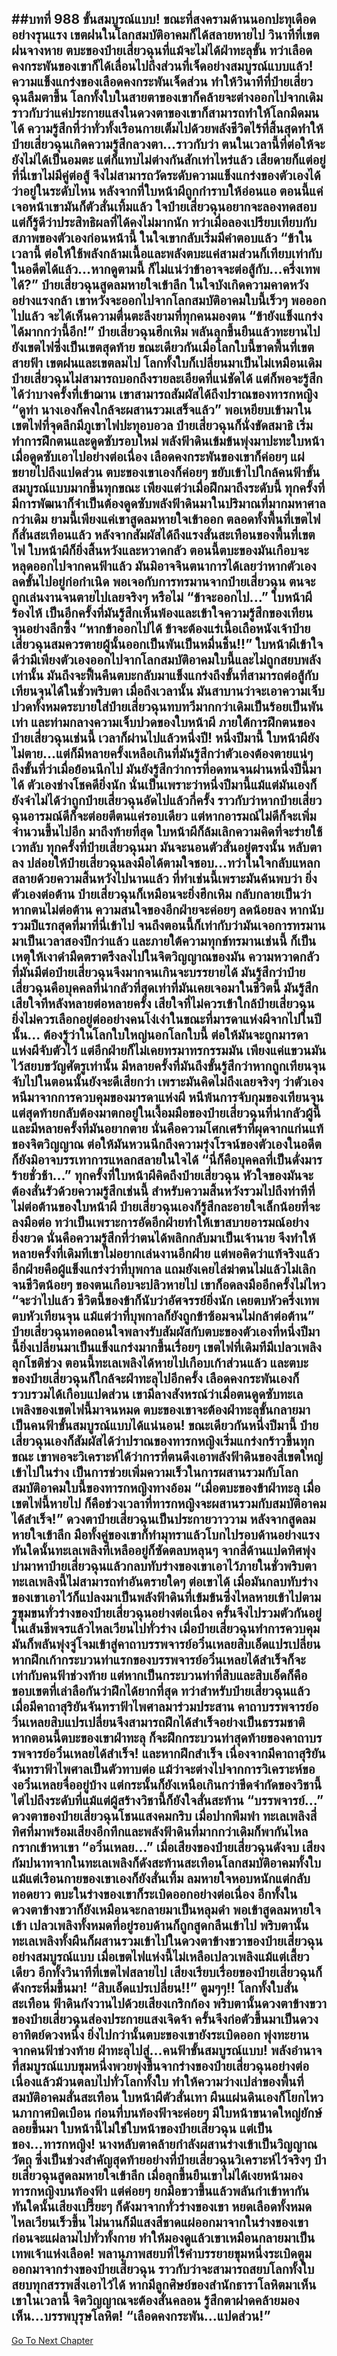 ##บทที่ 988 ขั้นสมบูรณ์แบบ!
ขณะที่สงครามด้านนอกปะทุเดือดอย่างรุนแรง เขตฝนในโลกสมบัติอาคมก็ได้สลายหายไป วินาทีที่เขตฝนจางหาย ตบะของป๋ายเสี่ยวฉุนที่แม้จะไม่ได้ฝ่าทะลุขั้น ทว่าเลือดคงกระพันของเขาก็ได้เลื่อนไปถึงส่วนที่เจ็ดอย่างสมบูรณ์แบบแล้ว!
ความแข็งแกร่งของเลือดคงกระพันเจ็ดส่วน ทำให้วินาทีที่ป๋ายเสี่ยวฉุนลืมตาขึ้น โลกทั้งใบในสายตาของเขาก็คล้ายจะต่างออกไปจากเดิม ราวกับว่าแค่ประกายแสงในดวงตาของเขาก็สามารถทำให้โลกมืดมนได้
ความรู้สึกที่ว่าทั่วทั้งเรือนกายเต็มไปด้วยพลังชีวิตไร้ที่สิ้นสุดทำให้ป๋ายเสี่ยวฉุนเกิดความรู้สึกลวงตา...ราวกับว่า ตนในเวลานี้ที่ต่อให้จะยังไม่ได้เป็นอมตะ แต่ก็แทบไม่ต่างกันสักเท่าไหร่แล้ว
เสียดายก็แต่อยู่ที่นี่เขาไม่มีคู่ต่อสู้ จึงไม่สามารถวัดระดับความแข็งแกร่งของตัวเองได้ว่าอยู่ในระดับไหน หลังจากที่ใบหน้าผีถูกกำราบให้อ่อนแอ ตอนนี้แค่เจอหน้าเขามันก็ตัวสั่นเทิ้มแล้ว ใจป๋ายเสี่ยวฉุนอยากจะลองทดสอบ แต่ก็รู้ดีว่าประสิทธิผลที่ได้คงไม่มากนัก
ทว่าเมื่อลองเปรียบเทียบกับสภาพของตัวเองก่อนหน้านี้ ในใจเขากลับเริ่มมีคำตอบแล้ว
“ข้าในเวลานี้ ต่อให้ใช้พลังกล้ามเนื้อและพลังตบะแค่สามส่วนก็เทียบเท่ากับในอดีตได้แล้ว...หากดูตามนี้ ก็ไม่แน่ว่าข้าอาจจะต่อสู้กับ...ครึ่งเทพได้?” ป๋ายเสี่ยวฉุนสูดลมหายใจเข้าลึก ในใจบังเกิดความคาดหวังอย่างแรงกล้า เขาหวังจะออกไปจากโลกสมบัติอาคมใบนี้เร็วๆ พอออกไปแล้ว จะได้เห็นความตื่นตะลึงยามที่ทุกคนมองตน
“ข้ายังแข็งแกร่งได้มากกว่านี้อีก!” ป๋ายเสี่ยวฉุนฮึกเหิม พลันลุกขึ้นยืนแล้วทะยานไปยังเขตไฟซึ่งเป็นเขตสุดท้าย ขณะเดียวกันเมื่อโลกใบนี้ขาดพื้นที่เขตสายฟ้า เขตฝนและเขตลมไป โลกทั้งใบก็เปลี่ยนมาเป็นไม่เหมือนเดิม ป๋ายเสี่ยวฉุนไม่สามารถบอกถึงรายละเอียดที่แน่ชัดได้ แต่ก็พอจะรู้สึกได้ว่าบางครั้งที่เข้าฌาน เขาสามารถสัมผัสได้ถึงปราณของทารกหญิง
“ดูท่า นางเองก็คงใกล้จะผสานรวมเสร็จแล้ว” พอเหยียบเข้ามาในเขตไฟที่จุดลึกมีภูเขาไฟปะทุอบอวล ป๋ายเสี่ยวฉุนก็นั่งขัดสมาธิ เริ่มทำการฝึกตนและดูดซับรอบใหม่
พลังฟ้าดินเข้มข้นพุ่งมาปะทะใบหน้า เมื่อดูดซับเอาไปอย่างต่อเนื่อง เลือดคงกระพันของเขาก็ค่อยๆ แผ่ขยายไปถึงแปดส่วน ตบะของเขาเองก็ค่อยๆ ขยับเข้าไปใกล้คนฟ้าขั้นสมบูรณ์แบบมากขึ้นทุกขณะ
เพียงแต่ว่าเมื่อฝึกมาถึงระดับนี้ ทุกครั้งที่มีการพัฒนาก็จำเป็นต้องดูดซับพลังฟ้าดินมาในปริมาณที่มากมหาศาลกว่าเดิม ยามนี้เพียงแค่เขาสูดลมหายใจเข้าออก ตลอดทั้งพื้นที่เขตไฟก็สั่นสะเทือนแล้ว
หลังจากสัมผัสได้ถึงแรงสั่นสะเทือนของพื้นที่เขตไฟ ใบหน้าผีก็ยิ่งสิ้นหวังและหวาดกลัว ตอนนี้ตบะของมันเกือบจะหลุดออกไปจากคนฟ้าแล้ว มันมิอาจจินตนาการได้เลยว่าหากตัวเองลดขั้นไปอยู่ก่อกำเนิด พอเจอกับการทรมานจากป๋ายเสี่ยวฉุน ตนจะถูกเล่นงานจนตายไปเลยจริงๆ หรือไม่
“ข้าจะออกไป...” ใบหน้าผีร้องไห้ เป็นอีกครั้งที่มันรู้สึกเห็นพ้องและเข้าใจความรู้สึกของเทียนจุนอย่างลึกซึ้ง
“หากข้าออกไปได้ ข้าจะต้องแร่เนื้อเถือหนังเจ้าป๋ายเสี่ยวฉุนสมควรตายผู้นั้นออกเป็นพันเป็นหมื่นชิ้น!!” ใบหน้าผีเข้าใจดีว่ามีเพียงตัวเองออกไปจากโลกสมบัติอาคมใบนี้และไม่ถูกสยบพลังเท่านั้น มันถึงจะฟื้นคืนตบะกลับมาแข็งแกร่งถึงขั้นที่สามารถต่อสู้กับเทียนจุนได้ในชั่วพริบตา เมื่อถึงเวลานั้น มันสาบานว่าจะเอาความเจ็บปวดทั้งหมดระบายใส่ป๋ายเสี่ยวฉุนทบทวีมากกว่าเดิมเป็นร้อยเป็นพันเท่า
และท่ามกลางความเจ็บปวดของใบหน้าผี ภายใต้การฝึกตนของป๋ายเสี่ยวฉุนเช่นนี้ เวลาก็ผ่านไปแล้วหนึ่งปี!
หนึ่งปีมานี้ ใบหน้าผียังไม่ตาย...แต่ก็มีหลายครั้งเหลือเกินที่มันรู้สึกว่าตัวเองต้องตายแน่ๆ ถึงขั้นที่ว่าเมื่อย้อนนึกไป มันยังรู้สึกว่าการที่อดทนจนผ่านหนึ่งปีนี้มาได้ ตัวเองช่างโชคดียิ่งนัก
นั่นเป็นเพราะว่าหนึ่งปีมานี้แม้แต่มันเองก็ยังจำไม่ได้ว่าถูกป๋ายเสี่ยวฉุนอัดไปแล้วกี่ครั้ง ราวกับว่าหากป๋ายเสี่ยวฉุนอารมณ์ดีก็จะต่อยตีตนแค่รอบเดียว แต่หากอารมณ์ไม่ดีก็จะเพิ่มจำนวนขึ้นไปอีก
มาถึงท้ายที่สุด ใบหน้าผีก็ล้มเลิกความคิดที่จะร่ายใช้เวทลับ ทุกครั้งที่ป๋ายเสี่ยวฉุนมา มันจะนอนตัวสั่นอยู่ตรงนั้น หลับตาลง ปล่อยให้ป๋ายเสี่ยวฉุนลงมือได้ตามใจชอบ...ทว่าในใจกลับแหลกสลายด้วยความสิ้นหวังไปนานแล้ว
ที่ทำเช่นนี้เพราะมันค้นพบว่า ยิ่งตัวเองต่อต้าน ป๋ายเสี่ยวฉุนก็เหมือนจะยิ่งฮึกเหิม กลับกลายเป็นว่าหากตนไม่ต่อต้าน ความสนใจของอีกฝ่ายจะค่อยๆ ลดน้อยลง
หากนับรวมปีแรกสุดที่มาที่นี่เข้าไป จนถึงตอนนี้ก็เท่ากับว่ามันเจอการทรมานมาเป็นเวลาสองปีกว่าแล้ว และภายใต้ความทุกข์ทรมานเช่นนี้ ก็เป็นเหตุให้เงาดำมืดตราตรึงลงไปในจิตวิญญาณของมัน ความหวาดกลัวที่มันมีต่อป๋ายเสี่ยวฉุนจึงมากจนเกินจะบรรยายได้
มันรู้สึกว่าป๋ายเสี่ยวฉุนคือบุคคลที่น่ากลัวที่สุดเท่าที่มันเคยเจอมาในชีวิตนี้
มันรู้สึกเสียใจทีหลังหลายต่อหลายครั้ง เสียใจที่ไม่ควรเข้าใกล้ป๋ายเสี่ยวฉุน ยิ่งไม่ควรเลือกอยู่ต่ออย่างคนโง่เง่าในขณะที่มารดาแห่งผีจากไปในปีนั้น...
ต้องรู้ว่าในโลกใบใหญ่นอกโลกใบนี้ ต่อให้มันจะถูกมารดาแห่งผีจับตัวไว้ แต่อีกฝ่ายก็ไม่เคยทรมาทรกรรมมัน เพียงแค่แขวนมันไว้สยบขวัญศัตรูเท่านั้น
มีหลายครั้งที่มันถึงขั้นรู้สึกว่าหากถูกเทียนจุนจับไปในตอนนั้นยังจะดีเสียกว่า เพราะมันคิดไม่ถึงเลยจริงๆ ว่าตัวเองหนีมาจากการควบคุมของมารดาแห่งผี หนีพ้นการจับกุมของเทียนจุน แต่สุดท้ายกลับต้องมาตกอยู่ในเงื้อมมือของป๋ายเสี่ยวฉุนที่น่ากลัวผู้นี้
และมีหลายครั้งที่มันอยากตาย นั่นคือความโศกเศร้าที่ผุดจากแก่นแท้ของจิตวิญญาณ ต่อให้มันหวนนึกถึงความรุ่งโรจน์ของตัวเองในอดีตก็ยังมิอาจบรรเทาการแหลกสลายในใจได้
“นี่ก็คือบุคคลที่เป็นดั่งมารร้ายชั่วช้า...” ทุกครั้งที่ใบหน้าผีคิดถึงป๋ายเสี่ยวฉุน หัวใจของมันจะต้องสั่นรัวด้วยความรู้สึกเช่นนี้
สำหรับความสิ้นหวังรวมไปถึงท่าทีที่ไม่ต่อต้านของใบหน้าผี ป๋ายเสี่ยวฉุนเองก็รู้สึกละอายใจเล็กน้อยที่จะลงมือต่อ ทว่าเป็นเพราะการอัดอีกฝ่ายทำให้เขาสบายอารมณ์อย่างยิ่งยวด นั่นคือความรู้สึกที่ว่าตนได้พลิกกลับมาเป็นเจ้านาย จึงทำให้หลายครั้งที่เดิมทีเขาไม่อยากเล่นงานอีกฝ่าย แต่พอคิดว่าแท้จริงแล้วอีกฝ่ายคือผู้แข็งแกร่งว่าที่บุพกาล แถมยังเคยไล่ฆ่าตนไม่แล้วไม่เลิกจนชีวิตน้อยๆ ของตนเกือบจะปลิวหายไป เขาก็อดลงมืออีกครั้งไม่ไหว
“จะว่าไปแล้ว ชีวิตนี้ของข้าก็นับว่าอัศจรรย์ยิ่งนัก เคยตบหัวครึ่งเทพ ตบหัวเทียนจุน แม้แต่ว่าที่บุพกาลก็ยังถูกข้าซ้อมจนไม่กล้าต่อต้าน” ป๋ายเสี่ยวฉุนทอดถอนใจพลางรับสัมผัสกับตบะของตัวเองที่หนึ่งปีมานี้ยิ่งเปลี่ยนมาเป็นแข็งแกร่งมากขึ้นเรื่อยๆ
เขตไฟที่เดิมทีมีเปลวเพลิงลุกโชติช่วง ตอนนี้ทะเลเพลิงได้หายไปเกือบเก้าส่วนแล้ว และตบะของป๋ายเสี่ยวฉุนก็ใกล้จะฝ่าทะลุไปอีกครั้ง เลือดคงกระพันเองก็รวบรวมได้เกือบแปดส่วน
เขามีลางสังหรณ์ว่าเมื่อตนดูดซับทะเลเพลิงของเขตไฟนี้มาจนหมด ตบะของเขาจะต้องฝ่าทะลุขั้นกลายมาเป็นคนฟ้าขั้นสมบูรณ์แบบได้แน่นอน!
ขณะเดียวกันหนึ่งปีมานี้ ป๋ายเสี่ยวฉุนเองก็สัมผัสได้ว่าปราณของทารกหญิงเริ่มแกร่งกร้าวขึ้นทุกขณะ เขาพอจะวิเคราะห์ได้ว่าการที่ตนดึงเอาพลังฟ้าดินของสี่เขตใหญ่เข้าไปในร่าง เป็นการช่วยเพิ่มความเร็วในการผสานรวมกับโลกสมบัติอาคมใบนี้ของทารกหญิงทางอ้อม
“เมื่อตบะของข้าฝ่าทะลุ เมื่อเขตไฟนี้หายไป ก็คือช่วงเวลาที่ทารกหญิงจะผสานรวมกับสมบัติอาคมได้สำเร็จ!” ดวงตาป๋ายเสี่ยวฉุนเป็นประกายวาววาม หลังจากสูดลมหายใจเข้าลึก มือทั้งคู่ของเขาก็ทำมุทราแล้วโบกไปรอบด้านอย่างแรง
ทันใดนั้นทะเลเพลิงที่เหลืออยู่ก็ซัดตลบหลุนๆ จากสี่ด้านแปดทิศพุ่งบ่ามาหาป๋ายเสี่ยวฉุนแล้วกลบทับร่างของเขาเอาไว้ภายในชั่วพริบตา
ทะเลเพลิงนี้ไม่สามารถทำอันตรายใดๆ ต่อเขาได้ เมื่อมันกลบทับร่างของเขาเอาไว้ก็แปลงมาเป็นพลังฟ้าดินที่เข้มข้นซึ่งไหลหายเข้าไปตามรูขุมขนทั่วร่างของป๋ายเสี่ยวฉุนอย่างต่อเนื่อง ครั้นจึงไปรวมตัวกันอยู่ในเส้นชีพจรแล้วไหลเวียนไปทั่วร่าง เมื่อป๋ายเสี่ยวฉุนทำการควบคุมมันก็พลันพุ่งจู่โจมเข้าสู่คาถาบรรพจารย์อวิ๋นเหลยสิบเอ็ดแปรเปลี่ยน
หากฝึกเก้ากระบวนท่าแรกของบรรพจารย์อวิ๋นเหลยได้สำเร็จก็จะเท่ากับคนฟ้าช่วงท้าย แต่หากเป็นกระบวนท่าที่สิบและสิบเอ็ดก็คือขอบเขตที่เล่าลือกันว่าฝึกได้ยากที่สุด ทว่าสำหรับป๋ายเสี่ยวฉุนแล้ว เมื่อมีคาถาสุริยันจันทราฟ้าไพศาลมาร่วมประสาน คาถาบรรพจารย์อวิ๋นเหลยสิบแปรเปลี่ยนจึงสามารถฝึกได้สำเร็จอย่างเป็นธรรมชาติ
หากตอนนี้ตบะของเขาฝ่าทะลุ ก็จะฝึกกระบวนท่าสุดท้ายของคาถาบรรพจารย์อวิ๋นเหลยได้สำเร็จ!
และหากฝึกสำเร็จ เนื่องจากมีคาถาสุริยันจันทราฟ้าไพศาลเป็นตัวทาบต่อ แม้ว่าจะต่างไปจากการวิเคราะห์ของอวิ๋นเหลยจื่ออยู่บ้าง แต่กระนั้นก็ยังเหนือเกินกว่าขีดจำกัดของวิชานี้ ไต่ไปถึงระดับที่แม้แต่ผู้สร้างวิชานี้ก็ยังใจสั่นสะท้าน
“บรรพจารย์...” ดวงตาของป๋ายเสี่ยวฉุนโชนแสงคมกริบ เมื่อปากพึมพำ ทะเลเพลิงสี่ทิศที่มาพร้อมเสียงอึกทึกและพลังฟ้าดินที่มากกว่าเดิมก็พากันไหลกรากเข้าหาเขา
“อวิ๋นเหลย...” เมื่อเสียงของป๋ายเสี่ยวฉุนดังจบ เสียงกัมปนาทจากในทะเลเพลิงก็ดังสะท้านสะเทือนโลกสมบัติอาคมทั้งใบ แม้แต่เรือนกายของเขาเองก็ยังสั่นเทิ้ม ลมหายใจหอบหนักแต่กลับทอดยาว ตบะในร่างของเขาก็ระเบิดออกอย่างต่อเนื่อง อีกทั้งในดวงตาข้างขวาก็ยังเหมือนจะกลายมาเป็นหลุมดำ พอเข้าสูดลมหายใจเข้า เปลวเพลิงทั้งหมดที่อยู่รอบด้านก็ถูกสูดกลืนเข้าไป พริบตานั้นทะเลเพลิงทั้งผืนก็ผสานรวมเข้าไปในดวงตาข้างขวาของป๋ายเสี่ยวฉุนอย่างสมบูรณ์แบบ
เมื่อเขตไฟแห่งนี้ไม่เหลือเปลวเพลิงแม้แต่เสี้ยวเดียว อีกทั้งวินาทีที่เขตไฟสลายไป เสียงเรียบเรื่อยของป๋ายเสี่ยวฉุนก็ดังกระหึ่มขึ้นมา!
“สิบเอ็ดแปรเปลี่ยน!!”
ตูมๆๆ!!
โลกทั้งใบสั่นสะเทือน ฟ้าดินกังวานไปด้วยเสียงเกริกก้อง พริบตานั้นดวงตาข้างขวาของป๋ายเสี่ยวฉุนส่องประกายแสงเจิดจ้า ครั้นจึงก่อตัวขึ้นมาเป็นดวงอาทิตย์ดวงหนึ่ง ยิ่งไปกว่านั้นตบะของเขายังระเบิดออก พุ่งทะยานจากคนฟ้าช่วงท้าย ฝ่าทะลุไปสู่...คนฟ้าขั้นสมบูรณ์แบบ!
พลังอำนาจที่สมบูรณ์แบบขุมหนึ่งพวยพุ่งขึ้นจากร่างของป๋ายเสี่ยวฉุนอย่างต่อเนื่องแล้วม้วนตลบไปทั่วโลกทั้งใบ ทำให้ความว่างเปล่าของพื้นที่สมบัติอาคมสั่นสะเทือน ใบหน้าผีตัวสั่นเทา ผืนแผ่นดินเองก็โยกไหว นภากาศบิดเบือน ก่อนที่บนท้องฟ้าจะค่อยๆ มีใบหน้าขนาดใหญ่ยักษ์ลอยขึ้นมา
ใบหน้านี้ไม่ใช่ใบหน้าของป๋ายเสี่ยวฉุน แต่เป็นของ...ทารกหญิง!
นางหลับตาคล้ายกำลังผสานร่างเข้าเป็นวิญญาณวัตถุ ซึ่งเป็นช่วงสำคัญสุดท้ายอย่างที่ป๋ายเสี่ยวฉุนวิเคราะห์ไว้จริงๆ
ป๋ายเสี่ยวฉุนสูดลมหายใจเข้าลึก เมื่อลุกขึ้นยืนเขาไม่ได้เงยหน้ามองทารกหญิงบนท้องฟ้า แต่ค่อยๆ ยกมือขวาขึ้นแล้วพลันกำเข้าหากัน ทันใดนั้นเสียงเปรี๊ยะๆ ก็ดังมาจากทั่วร่างของเขา หยดเลือดทั้งหมดไหลเวียนเร็วขึ้น ไม่นานก็มีแสงสีชาดแผ่ออกมาจากในร่างของเขา ก่อนจะแผ่ลามไปทั่วทั้งกาย ทำให้มองดูแล้วเขาเหมือนกลายมาเป็นเทพเจ้าแห่งเลือด!
พลานุภาพสยบที่ไร้คำบรรยายขุมหนึ่งระเบิดตูมออกมาจากร่างของป๋ายเสี่ยวฉุน ราวกับว่าจะสามารถสยบโลกทั้งใบ สยบทุกสรรพสิ่งเอาไว้ได้ หากมีลูกศิษย์ของสำนักธาราโลหิตมาเห็นเขาในเวลานี้ จิตวิญญาณจะต้องสั่นคลอน รู้สึกตาฝาดคล้ายมองเห็น...บรรพบุรุษโลหิต!
“เลือดคงกระพัน...แปดส่วน!”
------


[Go To Next Chapter]( ./135.md)